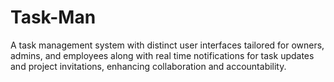 # Task-Man
A task management system with distinct user interfaces tailored for owners, admins, and employees along with real time notifications for task updates and project invitations, enhancing collaboration and accountability.
